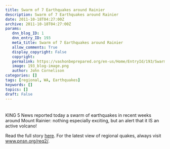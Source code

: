 ```yaml
---
title: Swarm of 7 Earthquakes around Rainier
description: Swarm of 7 Earthquakes around Rainier
date: 2011-10-18T04:27:00Z
archive: 2011-10-18T04:27:00Z
params:
   dnn_blog_ID: 1
   dnn_entry_ID: 193
   meta_title: Swarm of 7 Earthquakes around Rainier
   allow_comments: True
   display_copyright: False
   copyright: 
   permalink: https://vashonbeprepared.org/en-us/Home/EntryId/193/Swarm-of-7-Earthquakes-around-Rainier
   image: 193_blog-image.png
   author: John Cornelison
categories: []
tags: [regional, WA, Earthquakes]
keywords: []
topics: []
draft: False
---
```


<div class="wlWriterHeaderFooter" style="padding-bottom: 4px; margin: 0px; padding-left: 0px; padding-right: 0px; float: none; padding-top: 4px;"> </div>
<p>KING 5 News reported today a swarm of earthquakes in recent weeks around Mount Rainier: nothing especially exciting, but an alert that it IS an active volcano!</p>
<p>Read the full story <a href="http://www.msnbc.msn.com/id/44936999/ns/local_news-seattle_wa/" target="_blank">here</a>. For the latest view of regional quakes, always visit <a href="http://www.pnsn.org/req2/">www.pnsn.org/req2/</a>.</p>
